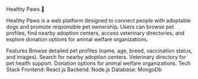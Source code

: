 Healthy Paws 🐶

Healthy Paws is a web platform designed to connect people with adoptable dogs and promote responsible pet ownership. Users can browse pet profiles, find nearby adoption centers, access veterinary directories, and explore donation options for animal welfare organizations.

Features
Browse detailed pet profiles (name, age, breed, vaccination status, and images).
Search for nearby adoption centers.
Veterinary directory for pet health support.
Donation options for animal welfare organizations.
Tech Stack
Frontend: React.js
Backend: Node.js
Database: MongoDb
